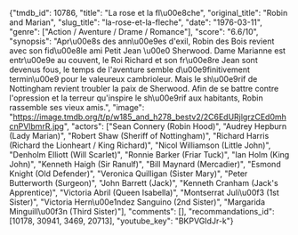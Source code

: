 {"tmdb_id": 10786, "title": "La rose et la fl\u00e8che", "original_title": "Robin and Marian", "slug_title": "la-rose-et-la-fleche", "date": "1976-03-11", "genre": ["Action / Aventure / Drame / Romance"], "score": "6.6/10", "synopsis": "Apr\u00e8s des ann\u00e9es d'exil, Robin des Bois revient avec son fid\u00e8le ami Petit Jean \u00e0 Sherwood. Dame Marianne est entr\u00e9e au couvent, le Roi Richard et son fr\u00e8re Jean sont devenus fous, le temps de l'aventure semble d\u00e9finitivement termin\u00e9 pour le valeureux cambrioleur. Mais le sh\u00e9rif de Nottingham revient troubler la paix de Sherwood. Afin de se battre contre l'opression et la terreur qu'inspire le sh\u00e9rif aux habitants, Robin rassemble ses vieux amis.", "image": "https://image.tmdb.org/t/p/w185_and_h278_bestv2/2C6EdURjlgrzCEd0mhcnPVlbmrR.jpg", "actors": ["Sean Connery (Robin Hood)", "Audrey Hepburn (Lady Marian)", "Robert Shaw (Sheriff of Nottingham)", "Richard Harris (Richard the Lionheart / King Richard)", "Nicol Williamson (Little John)", "Denholm Elliott (Will Scarlet)", "Ronnie Barker (Friar Tuck)", "Ian Holm (King John)", "Kenneth Haigh (Sir Ranulf)", "Bill Maynard (Mercadier)", "Esmond Knight (Old Defender)", "Veronica Quilligan (Sister Mary)", "Peter Butterworth (Surgeon)", "John Barrett (Jack)", "Kenneth Cranham (Jack's Apprentice)", "Victoria Abril (Queen Isabella)", "Montserrat Juli\u00f3 (1st Sister)", "Victoria Hern\u00e1ndez Sanguino (2nd Sister)", "Margarida Minguill\u00f3n (Third Sister)"], "comments": [], "recommandations_id": [10178, 30941, 3469, 20713], "youtube_key": "BKPVGIdJr-k"}